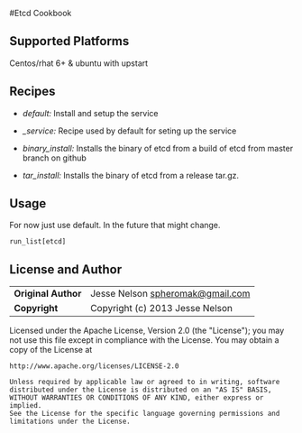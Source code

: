 #Etcd Cookbook

## Supported Platforms
Centos/rhat 6+ & ubuntu with upstart

## Recipes
* *default:* Install and setup the service

* *_service:* Recipe used by default for seting up the service

* *binary_install:* Installs the binary of etcd from a build of etcd from master branch on github

* *tar_install:* Installs the binary of etcd from a release tar.gz.

## Usage 
For now just use default. In the future that might change.

````
run_list[etcd]
````

## License and Author

|                      |                                          |
|:---------------------|:-----------------------------------------|
| **Original Author**  | Jesse Nelson <spheromak@gmail.com>       |
| **Copyright**        | Copyright (c) 2013 Jesse Nelson          |

Licensed under the Apache License, Version 2.0 (the "License");
you may not use this file except in compliance with the License.
You may obtain a copy of the License at

    http://www.apache.org/licenses/LICENSE-2.0

    Unless required by applicable law or agreed to in writing, software
    distributed under the License is distributed on an "AS IS" BASIS,
    WITHOUT WARRANTIES OR CONDITIONS OF ANY KIND, either express or implied.
    See the License for the specific language governing permissions and
    limitations under the License.

